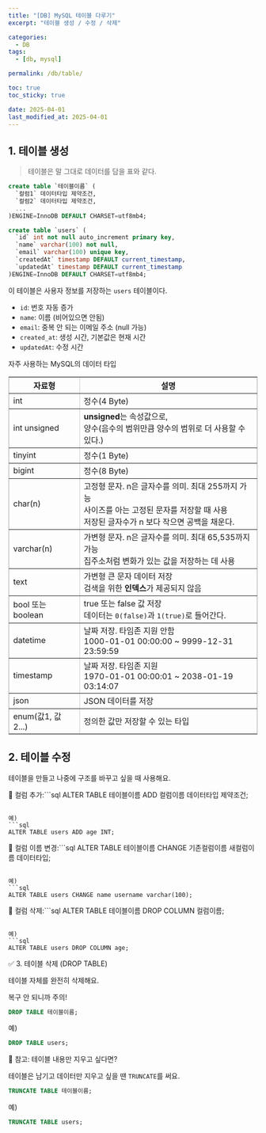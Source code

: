 ```yaml
---
title: "[DB] MySQL 테이블 다루기"
excerpt: "테이블 생성 / 수정 / 삭제"

categories:
  - DB
tags:
  - [db, mysql]

permalink: /db/table/

toc: true
toc_sticky: true

date: 2025-04-01
last_modified_at: 2025-04-01
---
```


## 1. 테이블 생성

>테이블은 말 그대로 데이터를 담을 표와 같다.

```sql
create table `테이블이름` (
  `컬럼1` 데이터타입 제약조건,
  `컬럼2` 데이터타입 제약조건,
  ...
)ENGINE=InnoDB DEFAULT CHARSET=utf8mb4;
```

```sql
create table `users` (
  `id` int not null auto_increment primary key,
  `name` varchar(100) not null,
  `email` varchar(100) unique key,
  `createdAt` timestamp DEFAULT current_timestamp,
  `updatedAt` timestamp DEFAULT current_timestamp
)ENGINE=InnoDB DEFAULT CHARSET=utf8mb4;
```

이 테이블은 사용자 정보를 저장하는 `users` 테이블이다.

- `id`: 번호 자동 증가
- `name`: 이름 (비어있으면 안됨)
- `email`: 중복 안 되는 이메일 주소 (null 가능)
- `created_at`: 생성 시간, 기본값은 현재 시간
- `updatedAt`: 수정 시간

자주 사용하는 MySQL의 데이터 타입

<table border="1" cellspacing="0" cellpadding="8" style="border-collapse: collapse; border: 1px solid #ccc; width: 100%;">
  <thead>
    <tr>
      <th style="text-align: center;">자료형</th>
      <th style="text-align: center;">설명</th>
    </tr>
  </thead>
  <tbody>
    <tr>
      <td>int</td>
      <td>정수(4 Byte)</td>
    </tr>
    <tr>
      <td>int unsigned</td>
      <td><strong>unsigned</strong>는 속성값으로,<br>
      양수(음수의 범위만큼 양수의 범위로 더 사용할 수 있다.)</td>
    </tr>
    <tr>
      <td>tinyint</td>
      <td>정수(1 Byte)</td>
    </tr>
    <tr>
      <td>bigint</td>
      <td>정수(8 Byte)</td>
    </tr>
    <tr>
      <td>char(n)</td>
      <td>
        고정형 문자. n은 글자수를 의미. 최대 255까지 가능<br>
        사이즈를 아는 고정된 문자를 저장할 때 사용<br>
        저장된 글자수가 n 보다 작으면 공백을 채운다.
      </td>
    </tr>
    <tr>
      <td>varchar(n)</td>
      <td>
        가변형 문자. n은 글자수를 의미. 최대 65,535까지 가능<br>
        집주소처럼 변화가 있는 값을 저장하는 데 사용
      </td>
    </tr>
    <tr>
      <td>text</td>
      <td>
        가변형 큰 문자 데이터 저장<br>
        검색을 위한 <strong>인덱스</strong>가 제공되지 않음
      </td>
    </tr>
    <tr>
      <td>bool 또는 boolean</td>
      <td>
        true 또는 false 값 저장<br>
        데이터는 <code>0(false)</code>과 <code>1(true)</code>로 들어간다.
      </td>
    </tr>
    <tr>
      <td>datetime</td>
      <td>
        날짜 저장. 타임존 지원 안함<br>
        1000-01-01 00:00:00 ~ 9999-12-31 23:59:59
      </td>
    </tr>
    <tr>
      <td>timestamp</td>
      <td>
        날짜 저장. 타임존 지원<br>
        1970-01-01 00:00:01 ~ 2038-01-19 03:14:07
      </td>
    </tr>
    <tr>
      <td>json</td>
      <td>JSON 데이터를 저장</td>
    </tr>
    <tr>
      <td>enum(값1, 값2...)</td>
      <td>정의한 값만 저장할 수 있는 타입</td>
    </tr>
  </tbody>
</table>


## 2. 테이블 수정

테이블을 만들고 나중에 구조를 바꾸고 싶을 때 사용해요.


🔹 컬럼 추가:```sql
ALTER TABLE 테이블이름 ADD 컬럼이름 데이터타입 제약조건;
```

예)
```sql
ALTER TABLE users ADD age INT;
```

🔹 컬럼 이름 변경:```sql
ALTER TABLE 테이블이름 CHANGE 기존컬럼이름 새컬럼이름 데이터타입;
```

예)
```sql
ALTER TABLE users CHANGE name username varchar(100);
```

🔹 컬럼 삭제:```sql
ALTER TABLE 테이블이름 DROP COLUMN 컬럼이름;
```

예)
```sql
ALTER TABLE users DROP COLUMN age;
```



✅ 3. 테이블 삭제 (DROP TABLE)

테이블 자체를 완전히 삭제해요.

복구 안 되니까 주의!

```sql
DROP TABLE 테이블이름;
```

예)
```sql
DROP TABLE users;
```



🔁 참고: 테이블 내용만 지우고 싶다면?

테이블은 남기고 데이터만 지우고 싶을 땐 `TRUNCATE`를 써요.

```sql
TRUNCATE TABLE 테이블이름;
```

예)
```sql
TRUNCATE TABLE users;
```